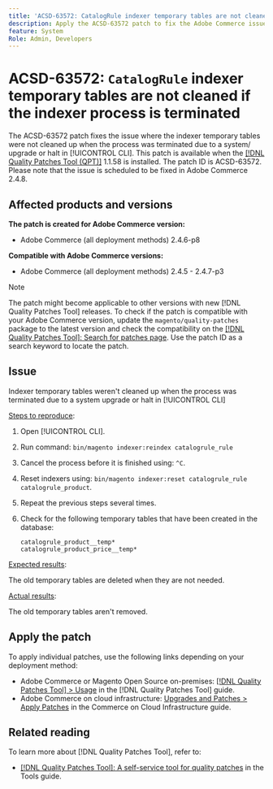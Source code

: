 ```yaml
---
title: 'ACSD-63572: CatalogRule indexer temporary tables are not cleaned if the indexer process is terminated'
description: Apply the ACSD-63572 patch to fix the Adobe Commerce issue where the indexer tables weren't cleaned up when the process was terminated due to a system upgrade or halt in [!UICONTROL CLI].
feature: System
Role: Admin, Developers
---
```


# ACSD-63572: `CatalogRule` indexer temporary tables are not cleaned if the indexer process is terminated

The ACSD-63572 patch fixes the issue where the indexer temporary tables were not cleaned up when the process was terminated due to a system/ upgrade or halt in [!UICONTROL CLI]. This patch is available when the [[!DNL Quality Patches Tool (QPT)]](/help/tools/quality-patches-tool/quality-patches-tool-to-self-serve-quality-patches.md) 1.1.58 is installed. The patch ID is ACSD-63572. Please note that the issue is scheduled to be fixed in Adobe Commerce 2.4.8.

## Affected products and versions

**The patch is created for Adobe Commerce version:**

* Adobe Commerce (all deployment methods) 2.4.6-p8

**Compatible with Adobe Commerce versions:**

* Adobe Commerce (all deployment methods) 2.4.5 - 2.4.7-p3

>[!NOTE]
>
>The patch might become applicable to other versions with new [!DNL Quality Patches Tool] releases. To check if the patch is compatible with your Adobe Commerce version, update the `magento/quality-patches` package to the latest version and check the compatibility on the [[!DNL Quality Patches Tool]: Search for patches page](https://experienceleague.adobe.com/tools/commerce-quality-patches/index.html). Use the patch ID as a search keyword to locate the patch.

## Issue

Indexer temporary tables weren't cleaned up when the process was terminated due to a system upgrade or halt in [!UICONTROL CLI]

<u>Steps to reproduce</u>:

1. Open [!UICONTROL CLI].
1. Run command: `bin/magento indexer:reindex catalogrule_rule`
1. Cancel the process before it is finished using: `^C`.
1. Reset indexers using: `bin/magento indexer:reset catalogrule_rule catalogrule_product`.
1. Repeat the previous steps several times.
1. Check for the following temporary tables that have been created in the database:
    
    ```
    catalogrule_product__temp*
    catalogrule_product_price__temp*
    ```

<u>Expected results</u>:

The old temporary tables are deleted when they are not needed.

<u>Actual results</u>:

The old temporary tables aren't removed.

## Apply the patch

To apply individual patches, use the following links depending on your deployment method:

* Adobe Commerce or Magento Open Source on-premises: [[!DNL Quality Patches Tool] > Usage](/help/tools/quality-patches-tool/usage.md) in the [!DNL Quality Patches Tool] guide.
* Adobe Commerce on cloud infrastructure: [Upgrades and Patches > Apply Patches](https://experienceleague.adobe.com/docs/commerce-cloud-service/user-guide/develop/upgrade/apply-patches.html) in the Commerce on Cloud Infrastructure guide.

## Related reading

To learn more about [!DNL Quality Patches Tool], refer to:

* [[!DNL Quality Patches Tool]: A self-service tool for quality patches](/help/tools/quality-patches-tool/quality-patches-tool-to-self-serve-quality-patches.md) in the Tools guide.
